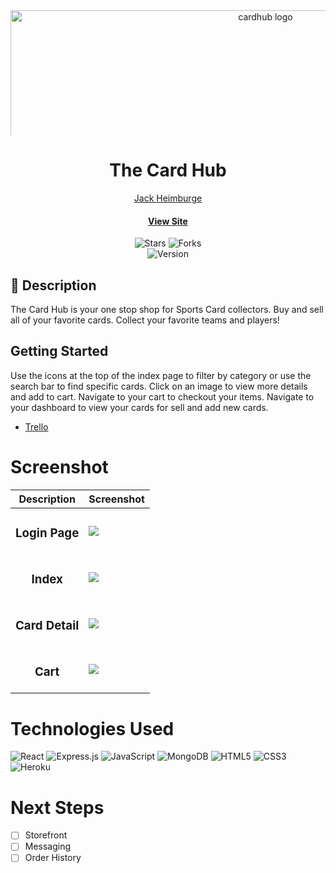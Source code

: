 <div id="header" align="center">

  <img src="https://i.imgur.com/LfL2Oth.png" width="800" alt="cardhub  logo"  style="max-height: 200px; object-fit: cover;">

</div>

<div align="center" id="header">
   
# The Card Hub 
 
[Jack Heimburge](https://www.linkedin.com/in/jackheimburge/)
#### [View Site](https://card-hub-fc0733ce387e.herokuapp.com/) 

</div>

<div align="center" id="socialbuttons">

  ![Stars](https://img.shields.io/github/stars/jackheimburge/dm-solutions?style=social)
  ![Forks](https://img.shields.io/github/forks/jackheimburge/card-hub?style=social)
  <br>
  ![Version](https://img.shields.io/badge/version-1.0-black)

</div>

## 📝 Description
The Card Hub is your one stop shop for Sports Card collectors. Buy and sell all of your favorite cards.
Collect your favorite teams and players!

## Getting Started 

Use the icons at the top of the index page to filter by category or use the search bar to find specific cards. Click on an image to view more details and add to cart. Navigate to your cart to checkout your items. Navigate to your dashboard to view your cards for sell and add new cards.

- [Trello](https://trello.com/b/GkMiWR9B/card-hub) 


# Screenshot
| Description | Screenshot |
|------------ | ------------|
| <h3 align="center">Login Page</h3> | <img src="https://i.imgur.com/4lYbtap.png">
| <h3 align="center">Index</h3> | <img src="https://i.imgur.com/WI8O9IS.png">
| <h3 align="center">Card Detail</h3> | <img src="https://i.imgur.com/RT98q1g.png">
| <h3 align="center">Cart</h3> | <img src="https://i.imgur.com/0p0mCqx.png">

# Technologies Used
![React](https://img.shields.io/badge/react-%2320232a.svg?style=for-the-badge&logo=react&logoColor=%2361DAFB)
![Express.js](https://img.shields.io/badge/express.js-%23404d59.svg?style=for-the-badge&logo=express&logoColor=%2361DAFB)
![JavaScript](https://img.shields.io/badge/javascript-%23323330.svg?style=for-the-badge&logo=javascript&logoColor=%23F7DF1E)
![MongoDB](https://img.shields.io/badge/MongoDB-%234ea94b.svg?style=for-the-badge&logo=mongodb&logoColor=white)
![HTML5](https://img.shields.io/badge/html5-%23E34F26.svg?style=for-the-badge&logo=html5&logoColor=white)
![CSS3](https://img.shields.io/badge/css3-%231572B6.svg?style=for-the-badge&logo=css3&logoColor=white)
![Heroku](https://img.shields.io/badge/heroku-%23430098.svg?style=for-the-badge&logo=heroku&logoColor=white)


# Next Steps

- [ ] Storefront
- [ ] Messaging
- [ ] Order History
